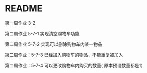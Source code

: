 # README

第一周作业 3-2

第二周作业 5-7-1 实现清空购物车功能

第二周作业 5-7-2 实现可以删除购物车内某一物品

第二周作业：5-7-3 已经加入购物车的物品，不能重复被加入

第二周作业：5-7-4 可以更改购物车内购买的数量( 原本预设数量都是1）
